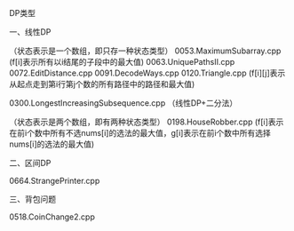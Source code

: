 DP类型

一、线性DP

（状态表示是一个数组，即只存一种状态类型）
0053.MaximumSubarray.cpp (f[i]表示所有以i结尾的子段中的最大值)
0063.UniquePathsII.cpp
0072.EditDistance.cpp
0091.DecodeWays.cpp
0120.Triangle.cpp (f[i][j]表示从起点走到第i行第j个数的所有路径中的路径和最大值)

0300.LongestIncreasingSubsequence.cpp （线性DP+二分法）

（状态表示是两个数组，即有两种状态类型）
0198.HouseRobber.cpp (f[i]表示在前i个数中所有不选nums[i]的选法的最大值，g[i]表示在前i个数中所有选择nums[i]的选法的最大值)


二、区间DP

0664.StrangePrinter.cpp


三、背包问题

0518.CoinChange2.cpp
